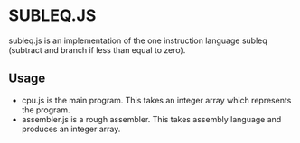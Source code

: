 SUBLEQ.JS
=========

subleq.js is an implementation of the one instruction language subleq (subtract and branch if less than equal to zero).

Usage
-----

* cpu.js is the main program.  This takes an integer array which represents the program.
* assembler.js is a rough assembler.  This takes assembly language and produces an integer array.

